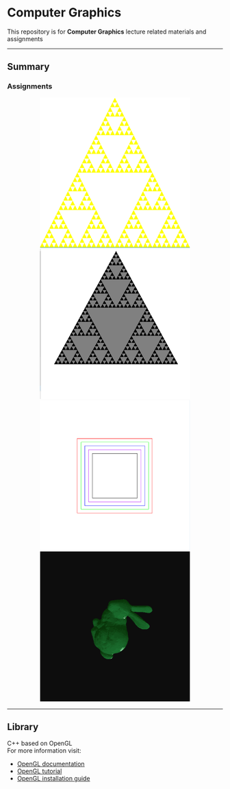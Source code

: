 # Computer Graphics

This repository is for **Computer Graphics** lecture related materials and assignments   

---

## Summary
### Assignments
<p align = "center">
<img src = "./img/assignment1.PNG", width = 350, height = 350></img>
<img src = "./img/assignment2.gif", width = 350, height = 350></img>
<img src = "./img/assignment3.PNG", width = 350, height = 350></img>
<img src = "./img/assignment4_bunny.gif", width = 350, height = 350></img>
</p>

---

## Library
C++ based on OpenGL  
For more information visit: 
* [OpenGL documentation](https://www.opengl.org/documentation/)
* [OpenGL tutorial](http://www.opengl-tutorial.org/kr/)
* [OpenGL installation guide]("https://github.com/ameliacode/Computer_Graphics/install_guide.md")
